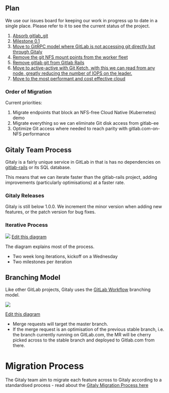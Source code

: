 
## Plan

We use our issues board for keeping our work in progress up to date in a single place. Please refer to it to see the current status of the project.

1. [Absorb gitlab_git](https://gitlab.com/gitlab-org/gitlab-ce/issues/24374)
1. [Milestone 0.1](https://gitlab.com/gitlab-org/gitaly/milestones/2)
1. [Move to GitRPC model where GitLab is not accessing git directly but through Gitaly](https://gitlab.com/gitlab-org/gitaly/issues/30)
1. [Remove the git NFS mount points from the worker fleet](https://gitlab.com/gitlab-org/gitaly/issues/27)
1. [Remove gitlab git from Gitlab Rails](https://gitlab.com/gitlab-org/gitaly/issues/31)
1. [Move to active-active with Git Ketch, with this we can read from any node, greatly reducing the number of IOPS on the leader.](https://gitlab.com/gitlab-org/gitlab-ee/issues/1381)
1. [Move to the most performant and cost effective cloud](https://gitlab.com/gitlab-com/infrastructure/issues/934)

### Order of Migration

Current priorities:

1. Migrate endpoints that block an NFS-free Cloud Native (Kubernetes) demo
1. Migrate everything so we can eliminate Git disk access from gitlab-ee
1. Optimize Git access where needed to reach parity with gitlab.com-on-NFS performance

## Gitaly Team Process

Gitaly is a fairly unique service in GitLab in that is has no dependencies on [gitlab-rails](https://gitlab.com/gitlab-org/gitlab-ce) or its SQL database.

This means that we can iterate faster than the gitlab-rails project, adding improvements (particularly optimisations) at a faster rate.

### Gitaly Releases

Gitaly is still below 1.0.0. We increment the minor version when adding new features, or the patch version for bug fixes.

### Iterative Process

![](https://docs.google.com/drawings/d/11KY4ef2A1w1cie_um-ROUJ1N3GyFuWwhNEHjCzglzbA/pub?w=1440&h=810)
[Edit this diagram](https://docs.google.com/drawings/d/11KY4ef2A1w1cie_um-ROUJ1N3GyFuWwhNEHjCzglzbA/edit)

The diagram explains most of the process.

* Two week long iterations, kickoff on a Wednesday
* Two milestones per iteration

## Branching Model

Like other GitLab projects, Gitaly uses the [GitLab Workflow](https://docs.gitlab.com/ee/workflow/gitlab_flow.html)  branching model.

![](https://docs.google.com/drawings/d/1VBDeOouLohq5EqOrht_9IGgNGQ2D6WgW_O6TgKytU2w/pub?w=960&h=720)

[Edit this diagram](https://docs.google.com/a/gitlab.com/drawings/d/1VBDeOouLohq5EqOrht_9IGgNGQ2D6WgW_O6TgKytU2w/edit)

* Merge requests will target the master branch.
* If the merge request is an optimisation of the previous stable branch, i.e. the branch currently running on GitLab.com, the MR will be cherry picked across to the stable branch and deployed to Gitlab.com from there.

# Migration Process

The Gitaly team aim to migrate each feature across to Gitaly according to a standardised process - read about the [Gitaly Migration Process here](MIGRATION_PROCESS.md)
